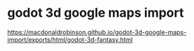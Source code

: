 # godot 3d google maps import

https://macdonaldrobinson.github.io/godot-3d-google-maps-import/exports/html/godot-3d-fantasy.html
